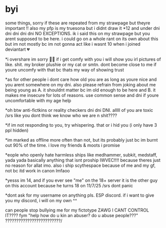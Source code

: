 # byi
some things, sorry if these are repeated from my strawpage but theyre important !! also my pfp is my truesona but i didnt draw it
*12 and under dni dni dni dni dni NO EXCEPTIONS. ik i said this on my strawpage but you arent supposed to be here. i could go on a whole rant on its own about this but im not mostly bc im not gonna act like i wasnt 10 when i joined deviantart 💔

*i overshare im sorry 🥀🥀 if i get comfy with you i will show you irl pictures of like. shit. my broker plushie or my cat or smtn. dont become close to me if youre uncomfy with that bc thats my way of showing trust

*as for other people i dont care how old you are as long as youre nice and you arent somewhere on my dni. also please refrain from joking about me being young as A. it shouldnt matter bc im old enough to be here and B. it makes me insecure for lots of reasons. use common sense and dni if youre uncomfortable with my age help

*oh btw anti-fictkins or reality checkers dni dni DNI. alllll of you are toxic /srs like you dont think we know who we are n shit????

*if im not responding to you, try whispering. that or i hid you (i only have 3 ppl hidden)

*im marked as offline more often than not, but its probably just bc im burnt out 90% of the time. i love my friends & moots i promise

*eople who openly hate harmless ships like medhammer, subkit, medstaff, yada yada basically anything that isnt proship IWVEC!!!! because theres just no reason for allat imo. also i ship scythespace because of me and my gf, not bc itd work in canon lmfaoo

*yesss im 14, and if you ever see "me" on the 18+ server it is the other guy on this account because he turns 18 on 11/7/25 /srs dont panic

*dont ask for my username on anything pls. ESP discord. if i want to give you my discord, i will on my own ^^ 

can people stop bullying me for my fictotype ZAWG I CANT CONTROL IT???? fym "help how do u kin an abuser? do u abuse people???" ?????????????????????????/
